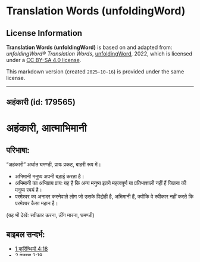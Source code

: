 # Translation Words (unfoldingWord)

## License Information

**Translation Words (unfoldingWord)** is based on and adapted from: _unfoldingWord® Translation Words_, [unfoldingWord](https://unfoldingword.org/utw), 2022, which is licensed under a [CC BY-SA 4.0 license](https://creativecommons.org/licenses/by-sa/4.0/legalcode.en).

This markdown version (created `2025-10-16`) is provided under the same license.



--------------------------------

## अहंकारी (id: 179565)

अहंकारी, आत्माभिमानी
====================

परिभाषा:
--------

“अहंकारी” अर्थात घमण्डी, प्रायः प्रकट, बाहरी रूप में।

* अभिमानी मनुष्य अपनी बड़ाई करता है।
* अभिमानी का अभिप्राय प्रायः यह है कि अन्य मनुष्य इतने महत्वपूर्ण या प्रतिभाशाली नहीं हैं जितना की मनुष्य स्वयं है।
* परमेश्वर का अनादर करनेवाले लोग जो उसके विद्रोही है, अभिमानी हैं, क्योंकि वे स्वीकार नहीं करते कि परमेश्वर कैसा महान है।

(यह भी देखें: स्वीकार करना, डींग मारना, घमण्डी)

बाइबल सन्दर्भ:
--------------

* [1 कुरिन्थियों 4:18](https://ref.ly/1Cor0:0)
* [2 पतरस 2:18](https://ref.ly/2Pet0:0)
* [यहेजकेल 16:49](https://ref.ly/Ezek16:49)
* [नीतिवचन 16:5](https://ref.ly/Prov16:5)
* भजन 56:1–2

शब्द तथ्य:
----------

* स्ट्रोंग्स: H1346, H1347, H2102, H2103, H6277, G212, G5450

* **Associated Passages:** PRO 8:13; PRO 16:5; EZK 16:49; 1CO 4:18; JAS 4:16; 2PE 2:18; PSA 56:1–PSA 56:2
* **Associated Articles:** मानना (ID: `179518@UWTranslationWords`); घमंडी (ID: `180194@UWTranslationWords`)

